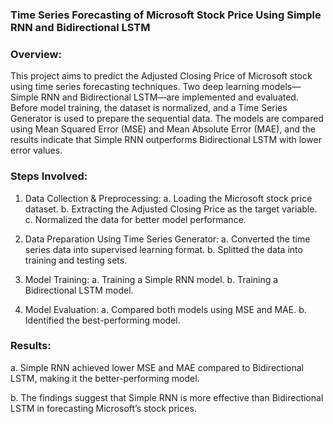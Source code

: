 ### Time Series Forecasting of Microsoft Stock Price Using Simple RNN and Bidirectional LSTM

### Overview:
This project aims to predict the Adjusted Closing Price of Microsoft stock using time series forecasting techniques. Two deep learning models—Simple RNN and Bidirectional LSTM—are implemented and evaluated. Before model training, the dataset is normalized, and a Time Series Generator is used to prepare the sequential data. The models are compared using Mean Squared Error (MSE) and Mean Absolute Error (MAE), and the results indicate that Simple RNN outperforms Bidirectional LSTM with lower error values.

### Steps Involved:
1. Data Collection & Preprocessing:
a. Loading the Microsoft stock price dataset.
b. Extracting the Adjusted Closing Price as the target variable.
c. Normalized the data for better model performance.

2. Data Preparation Using Time Series Generator:
a. Converted the time series data into supervised learning format.
b. Splitted the data into training and testing sets.

3. Model Training:
a. Training a Simple RNN model.
b. Training a Bidirectional LSTM model.

4. Model Evaluation:
a. Compared both models using MSE and MAE.
b. Identified the best-performing model.

### Results:
a. Simple RNN achieved lower MSE and MAE compared to Bidirectional LSTM, making it the better-performing model.

b. The findings suggest that Simple RNN is more effective than Bidirectional LSTM in forecasting Microsoft’s stock prices.













